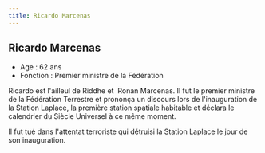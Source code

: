 ```yaml
---
title: Ricardo Marcenas
---
```


Ricardo Marcenas
----------------


- Age : 62 ans  
- Fonction : Premier ministre de la Fédération


Ricardo est l'ailleul de Riddhe et  Ronan Marcenas. Il fut le premier ministre de la Fédération Terrestre et prononça un discours lors de l'inauguration de la Station Laplace, la première station spatiale habitable et déclara le calendrier du Siècle Universel à ce même moment.


Il fut tué dans l'attentat terroriste qui détruisi la Station Laplace le jour de son inauguration.


